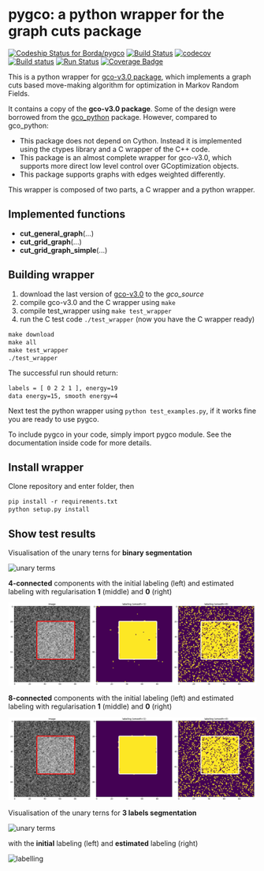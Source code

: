 # pygco: a python wrapper for the graph cuts package

[![Codeship Status for Borda/pygco](https://app.codeship.com/projects/a130c6b0-c251-0134-f78c-26017824c46f/status?branch=master)](https://app.codeship.com/projects/197423)
[![Build Status](https://travis-ci.org/Borda/pyGCO.svg?branch=master)](https://travis-ci.org/Borda/pyGCO)
[![codecov](https://codecov.io/gh/Borda/pyGCO/branch/master/graph/badge.svg)](https://codecov.io/gh/Borda/pyGCO)
[![Build status](https://ci.appveyor.com/api/projects/status/ovfsssqdb1c0xg0l?svg=true)](https://ci.appveyor.com/project/Borda/pygco)
[![Run Status](https://api.shippable.com/projects/5883a5e12a5d900f00b8b9ff/badge?branch=master)](https://app.shippable.com/github/Borda/pyGCO)
[![Coverage Badge](https://api.shippable.com/projects/5883a5e12a5d900f00b8b9ff/coverageBadge?branch=master)](https://app.shippable.com/github/Borda/pyGCO)

This is a python wrapper for [gco-v3.0 package](http://vision.csd.uwo.ca/code/), which implements a graph cuts based move-making algorithm for optimization in Markov Random Fields.

It contains a copy of the **gco-v3.0 package**.  Some of the design were borrowed from the [gco_python](https://github.com/amueller/gco_python) package. However, compared to gco_python:
* This package does not depend on Cython. Instead it is implemented using the ctypes library and a C wrapper of the C++ code.
* This package is an almost complete wrapper for gco-v3.0, which supports more direct low level control over GCoptimization objects.
* This package supports graphs with edges weighted differently.

This wrapper is composed of two parts, a C wrapper and a python wrapper.

## Implemented functions
 * **cut_general_graph**(...)
 * **cut_grid_graph**(...)
 * **cut_grid_graph_simple**(...)

## Building wrapper

1. download the last version of [gco-v3.0](http://vision.csd.uwo.ca/code/gco-v3.0.zip) to the _gco_source_
1. compile gco-v3.0 and the C wrapper using `make`
1. compile test_wrapper using `make test_wrapper`
1. run the C test code `./test_wrapper` (now you have the C wrapper ready)
```
make download
make all
make test_wrapper
./test_wrapper
```

The successful run should return:
```
labels = [ 0 2 2 1 ], energy=19
data energy=15, smooth energy=4
```

Next test the python wrapper using `python test_examples.py`, if it works fine you are ready to use pygco.

To include pygco in your code, simply import pygco module. See the documentation inside code for more details.

## Install wrapper

Clone repository and enter folder, then

```
pip install -r requirements.txt
python setup.py install
```

## Show test results

Visualisation of the unary terns for **binary segmentation**

![unary terms](./images/binary_unary.png)

**4-connected** components with the initial labeling (left) and estimated labeling with regularisation **1** (middle) and **0** (right)

![labelling](./images/binary_labels-4conn.png)

**8-connected** components with the initial labeling (left) and estimated labeling with regularisation **1** (middle) and **0** (right)

![labelling](./images/binary_labels-8conn.png)

Visualisation of the unary terns for **3 labels segmentation**

![unary terms](./images/grid_unary.png)

with the __initial__ labeling (left) and __estimated__ labeling (right)

![labelling](./images/grid_labels.png)
